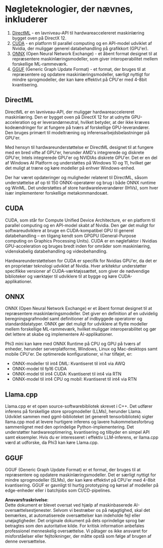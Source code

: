 # Nøgleteknologier, der nævnes, inkluderer

1. [DirectML](https://learn.microsoft.com/windows/ai/directml/dml?WT.mc_id=aiml-138114-kinfeylo) - en lavniveau-API til hardwareaccelereret maskinlæring bygget oven på DirectX 12.
2. [CUDA](https://blogs.nvidia.com/blog/what-is-cuda-2/) - en platform til parallel computing og en API-model udviklet af Nvidia, der muliggør generel databehandling på grafikkort (GPU'er).
3. [ONNX](https://onnx.ai/) (Open Neural Network Exchange) - et åbent format designet til at repræsentere maskinlæringsmodeller, som giver interoperabilitet mellem forskellige ML-rammeværk.
4. [GGUF](https://github.com/ggerganov/ggml/blob/master/docs/gguf.md) (Generic Graph Update Format) - et format, der bruges til at repræsentere og opdatere maskinlæringsmodeller, særligt nyttigt for mindre sprogmodeller, der kan køre effektivt på CPU'er med 4-8bit kvantisering.

## DirectML

DirectML er en lavniveau-API, der muliggør hardwareaccelereret maskinlæring. Den er bygget oven på DirectX 12 for at udnytte GPU-acceleration og er leverandørneutral, hvilket betyder, at der ikke kræves kodeændringer for at fungere på tværs af forskellige GPU-leverandører. Den bruges primært til modeltræning og inferensarbejdsbelastninger på GPU'er.

Med hensyn til hardwareunderstøttelse er DirectML designet til at fungere med en bred vifte af GPU'er, herunder AMD's integrerede og diskrete GPU'er, Intels integrerede GPU'er og NVIDIAs diskrete GPU'er. Det er en del af Windows AI Platform og understøttes på Windows 10 og 11, hvilket gør det muligt at træne og køre modeller på enhver Windows-enhed.

Der har været opdateringer og muligheder relateret til DirectML, såsom understøttelse af op til 150 ONNX-operatører og brug i både ONNX runtime og WinML. Det understøttes af store hardwareleverandører (IHVs), som hver især implementerer forskellige metakommandosæt.

## CUDA

CUDA, som står for Compute Unified Device Architecture, er en platform til parallel computing og en API-model skabt af Nvidia. Den gør det muligt for softwareudviklere at bruge en CUDA-kompatibel GPU til generel databehandling – en tilgang kendt som GPGPU (General-Purpose computing on Graphics Processing Units). CUDA er en nøglefaktor i Nvidias GPU-acceleration og bruges bredt inden for områder som maskinlæring, videnskabelig databehandling og videobehandling.

Hardwareunderstøttelsen for CUDA er specifik for Nvidias GPU'er, da det er en proprietær teknologi udviklet af Nvidia. Hver arkitektur understøtter specifikke versioner af CUDA-værktøjssættet, som giver de nødvendige biblioteker og værktøjer til udviklere til at bygge og køre CUDA-applikationer.

## ONNX

ONNX (Open Neural Network Exchange) er et åbent format designet til at repræsentere maskinlæringsmodeller. Det giver en definition af en udvidelig beregningsgrafmodel samt definitioner af indbyggede operatorer og standarddatatyper. ONNX gør det muligt for udviklere at flytte modeller mellem forskellige ML-rammeværk, hvilket muliggør interoperabilitet og gør det lettere at skabe og implementere AI-applikationer.

Phi3 mini kan køre med ONNX Runtime på CPU og GPU på tværs af enheder, herunder serverplatforme, Windows, Linux og Mac-desktops samt mobile CPU'er. De optimerede konfigurationer, vi har tilføjet, er:

- ONNX-modeller til int4 DML: Kvantiseret til int4 via AWQ
- ONNX-model til fp16 CUDA
- ONNX-model til int4 CUDA: Kvantiseret til int4 via RTN
- ONNX-model til int4 CPU og mobil: Kvantiseret til int4 via RTN

## Llama.cpp

Llama.cpp er et open source-softwarebibliotek skrevet i C++. Det udfører inferens på forskellige store sprogmodeller (LLMs), herunder Llama. Udviklet sammen med ggml-biblioteket (et generelt tensorbibliotek) sigter llama.cpp mod at levere hurtigere inferens og lavere hukommelsesforbrug sammenlignet med den oprindelige Python-implementering. Det understøtter hardwareoptimering, kvantisering og tilbyder en simpel API samt eksempler. Hvis du er interesseret i effektiv LLM-inferens, er llama.cpp værd at udforske, da Phi3 kan køre Llama.cpp.

## GGUF

GGUF (Generic Graph Update Format) er et format, der bruges til at repræsentere og opdatere maskinlæringsmodeller. Det er særligt nyttigt for mindre sprogmodeller (SLMs), der kan køre effektivt på CPU'er med 4-8bit kvantisering. GGUF er gavnligt til hurtig prototyping og kørsel af modeller på edge-enheder eller i batchjobs som CI/CD-pipelines.

**Ansvarsfraskrivelse**:  
Dette dokument er blevet oversat ved hjælp af maskinbaserede AI-oversættelsestjenester. Selvom vi bestræber os på nøjagtighed, skal det bemærkes, at automatiserede oversættelser kan indeholde fejl eller unøjagtigheder. Det originale dokument på dets oprindelige sprog bør betragtes som den autoritative kilde. For kritisk information anbefales professionel menneskelig oversættelse. Vi påtager os ikke ansvaret for misforståelser eller fejltolkninger, der måtte opstå som følge af brugen af denne oversættelse.